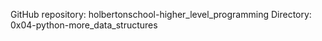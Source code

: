 GitHub repository: holbertonschool-higher_level_programming
Directory: 0x04-python-more_data_structures